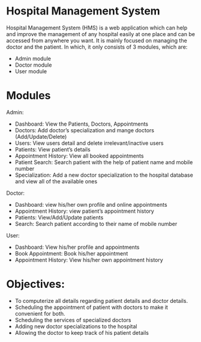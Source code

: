# Hospital Management System
Hospital Management System (HMS) is a web application which can help and improve the management of any hospital easily at one place and can be accessed from anywhere you want. It is mainly focused on managing the doctor and the patient. In which, it only consists of 3 modules, which are:
- Admin module
- Doctor module
- User module
# Modules
Admin:
- Dashboard: View the Patients, Doctors, Appointments
- Doctors: Add doctor’s specialization and mange doctors
(Add/Update/Delete)
- Users: View users detail and delete irrelevant/inactive users
- Patients: View patient’s details
- Appointment History: View all booked appointments
- Patient Search: Search patient with the help of patient name
and mobile number
- Specialization: Add a new doctor specialization to the hospital
database and view all of the available ones
    
Doctor:
- Dashboard: view his/her own profile and online appointments
- Appointment History: view patient’s appointment history
- Patients: View/Add/Update patients
- Search: Search patient according to their name of mobile
number
    
User:
- Dashboard: View his/her profile and appointments
- Book Appointment: Book his/her appointment
- Appointment History: View his/her own appointment history

# Objectives:
- To computerize all details regarding patient details and doctor details.
- Scheduling the appointment of patient with doctors to make it convenient for both.
- Scheduling the services of specialized doctors
- Adding new doctor specializations to the hospital
- Allowing the doctor to keep track of his patient details 
